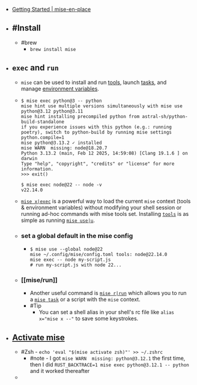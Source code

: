 - [Getting Started | mise-en-place](https://mise.jdx.dev/getting-started.html)
- ## #Install
	- #brew
		- `brew install mise`
- ## `exec` and `run`
	- `mise` can be used to install and run [tools](https://mise.jdx.dev/dev-tools/), launch [tasks](https://mise.jdx.dev/tasks/), and manage [environment variables](https://mise.jdx.dev/environments/).
	- ```
	  $ mise exec python@3 -- python
	  mise hint use multiple versions simultaneously with mise use python@3.12 python@3.11
	  mise hint installing precompiled python from astral-sh/python-build-standalone
	  if you experience issues with this python (e.g.: running poetry), switch to python-build by running mise settings python.compile=1
	  mise python@3.13.2 ✓ installed                                                                                                                                                 mise WARN  missing: node@18.20.7
	  Python 3.13.2 (main, Feb 12 2025, 14:59:08) [Clang 19.1.6 ] on darwin
	  Type "help", "copyright", "credits" or "license" for more information.
	  >>> exit()
	  
	  $ mise exec node@22 -- node -v
	  v22.14.0
	  ```
	- [`mise x|exec`](https://mise.jdx.dev/cli/exec.html) is a powerful way to load the current `mise` context (tools & environment variables) without modifying your shell session or running ad-hoc commands with mise tools set. Installing [`tools`](https://mise.jdx.dev/dev-tools/) is as simple as running [`mise use|u`](https://mise.jdx.dev/cli/use.html).
	- ### set a global default in the mise config
		- ```
		  $ mise use --global node@22   
		  mise ~/.config/mise/config.toml tools: node@22.14.0
		  mise exec -- node my-script.js
		  # run my-script.js with node 22...
		  ```
	- ### [[mise/run]]
		- Another useful command is [`mise r|run`](https://mise.jdx.dev/cli/run.html) which allows you to run a [`mise task`](https://mise.jdx.dev/tasks/) or a script with the `mise` context.
		- #Tip
			- You can set a shell alias in your shell's rc file like `alias x="mise x --"` to save some keystrokes.
- ## [Activate mise](https://mise.jdx.dev/getting-started.html#activate-mise)
	- #Zsh - `echo 'eval "$(mise activate zsh)"' >> ~/.zshrc`
		- #note - I got `mise WARN  missing: python@3.12.1` the first time, then I did `RUST_BACKTRACE=1 mise exec python@3.12.1 -- python` and it worked thereafter
	-